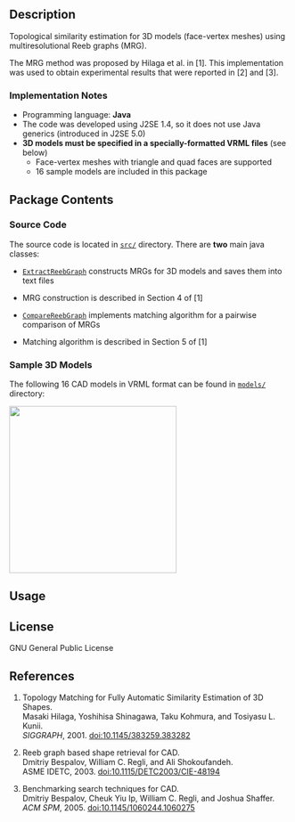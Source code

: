 Description
---------------------

Topological similarity estimation for 3D models (face-vertex meshes) using multiresolutional Reeb graphs (MRG).

The MRG method was proposed by Hilaga et al. in [1]. 
This implementation was used to obtain experimental results that were reported in [2] and [3]. 

### Implementation Notes

 - Programming language: **Java**
 - The code was developed using J2SE 1.4, so it does not use Java generics (introduced in J2SE 5.0)
 - **3D models must be specified in a specially-formatted VRML files** (see below)
   - Face-vertex meshes with triangle and quad faces are supported
   - 16 sample models are included in this package

Package Contents
---------------------

### Source Code

The source code is located in [`src/`](src/) directory. 
There are **two** main java classes:

* [`ExtractReebGraph`](src/ExtractReebGraph.java) constructs MRGs for 3D models and saves them into text files
 - MRG construction is described in Section 4 of [1]
* [`CompareReebGraph`](src/CompareReebGraph.java) implements matching algorithm for a pairwise comparison of MRGs
 - Matching algorithm is described in Section 5 of [1]

### Sample 3D Models 

The following 16 CAD models in VRML format can be found in [`models/`](models/) directory:

<a href="https://raw.github.com/dbespalov/reeb_graph/master/figs/sample_models.pdf"><img  width="300px" target="_blank" src="https://raw.github.com/dbespalov/reeb_graph/master/figs/sample_models.png"/></a>

Usage
---------------------

License
---------------------
GNU General Public License


References
---------------------

1. Topology Matching for Fully Automatic Similarity Estimation of 3D Shapes.  
   Masaki Hilaga, Yoshihisa Shinagawa, Taku Kohmura, and Tosiyasu L. Kunii.  
   *SIGGRAPH*, 2001. [doi:10.1145/383259.383282](http://dx.doi.org/10.1145/383259.383282)                                                             

2. Reeb graph based shape retrieval for CAD.  
   Dmitriy Bespalov, William C. Regli, and Ali Shokoufandeh.  
   ASME IDETC, 2003. [doi:10.1115/DETC2003/CIE-48194](http://dx.doi.org/10.1115/DETC2003/CIE-48194)

3. Benchmarking search techniques for CAD.  
   Dmitriy Bespalov, Cheuk Yiu Ip, William C. Regli, and Joshua Shaffer.  
   *ACM SPM*, 2005. [doi:10.1145/1060244.1060275](http://dx.doi.org/10.1145/1060244.1060275)

